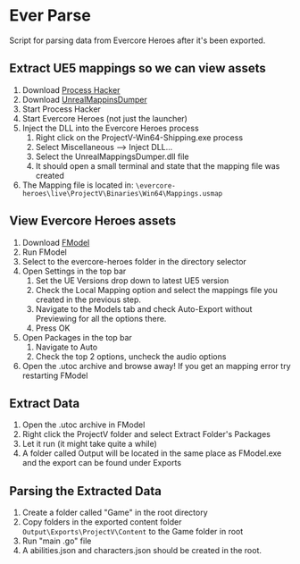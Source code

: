 # Ever Parse
Script for parsing data from Evercore Heroes after it's been exported.

## Extract UE5 mappings so we can view assets
1. Download [Process Hacker](https://processhacker.sourceforge.io/)
2. Download [UnrealMappinsDumper](https://github.com/OutTheShade/UnrealMappingsDumper)
3. Start Process Hacker
4. Start Evercore Heroes (not just the launcher)
5. Inject the DLL into the Evercore Heroes process
   1. Right click on the ProjectV-Win64-Shipping.exe process
   2. Select Miscellaneous --> Inject DLL...
   3. Select the UnrealMappingsDumper.dll file
   4. It should open a small terminal and state that the mapping file was created
6. The Mapping file is located in: `\evercore-heroes\live\ProjectV\Binaries\Win64\Mappings.usmap`

## View Evercore Heroes assets
1. Download [FModel](https://fmodel.app/)
2. Run FModel
3. Select to the evercore-heroes folder in the directory selector
4. Open Settings in the top bar
   1. Set the UE Versions drop down to latest UE5 version
   2. Check the Local Mapping option and select the mappings file you created in the previous step.
   3. Navigate to the Models tab and check Auto-Export without Previewing for all the options there.
   4. Press OK
5. Open Packages in the top bar
   1. Navigate to Auto
   2. Check the top 2 options, uncheck the audio options
6. Open the .utoc archive and browse away! If you get an mapping error try restarting FModel

## Extract Data
1. Open the .utoc archive in FModel
2. Right click the ProjectV folder and select Extract Folder's Packages
3. Let it run (it might take quite a while)
4. A folder called Output will be located in the same place as FModel.exe and the export can be found under Exports

## Parsing the Extracted Data
1. Create a folder called "Game" in the root directory
2. Copy folders in the exported content folder `Output\Exports\ProjectV\Content` to the Game folder in root
3. Run "main .go" file
4. A abilities.json and characters.json should be created in the root.